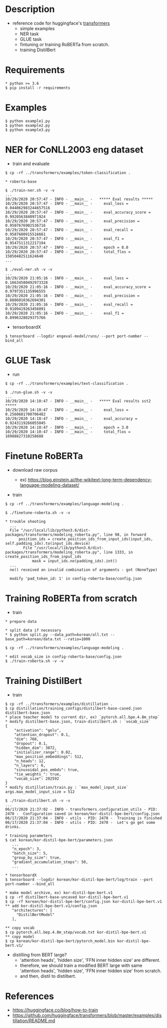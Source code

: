 # Description

- reference code for huggingface's [transformers](https://github.com/huggingface/transformers)
  - simple examples
  - NER task
  - GLUE task
  - fintuning or training RoBERTa from scratch.
  - training DistilBert

# Requirements

```
* python >= 3.6
$ pip install -r requirements
```

# Examples

```
$ python example1.py
$ python example2.py
$ python example3.py
```

# NER for CoNLL2003 eng dataset

- train and evaluate
```
$ cp -rf ../transformers/examples/token-classification .

* roberta-base

$ ./train-ner.sh -v -v
...
10/29/2020 20:57:47 - INFO - __main__ -   ***** Eval results *****
10/29/2020 20:57:47 - INFO - __main__ -     eval_loss = 0.044062983244657516
10/29/2020 20:57:47 - INFO - __main__ -     eval_accuracy_score = 0.9920563840971924
10/29/2020 20:57:47 - INFO - __main__ -     eval_precision = 0.9507676902536716
10/29/2020 20:57:47 - INFO - __main__ -     eval_recall = 0.9587680915516661
10/29/2020 20:57:47 - INFO - __main__ -     eval_f1 = 0.9547511312217194
10/29/2020 20:57:47 - INFO - __main__ -     epoch = 8.0
10/29/2020 20:57:47 - INFO - __main__ -     total_flos = 15050482511624640
...

$ ./eval-ner.sh -v -v
...
10/29/2020 21:05:16 - INFO - __main__ -     eval_loss = 0.16634580492973328
10/29/2020 21:05:16 - INFO - __main__ -     eval_accuracy_score = 0.9797351135996555
10/29/2020 21:05:16 - INFO - __main__ -     eval_precision = 0.8886010362694301
10/29/2020 21:05:16 - INFO - __main__ -     eval_recall = 0.9109419263456091
10/29/2020 21:05:16 - INFO - __main__ -     eval_f1 = 0.8996328029375766
```

- tensorboardX
```
$ tensorboard --logdir engeval-model/runs/ --port port-number --bind_all
```



# GLUE Task

- run
```
$ cp -rf ../transformers/examples/text-classification .

$ ./run-glue.sh -v -v
...
10/29/2020 14:10:47 - INFO - __main__ -   ***** Eval results sst2 *****
10/29/2020 14:10:47 - INFO - __main__ -     eval_loss = 0.2560681700706482
10/29/2020 14:10:47 - INFO - __main__ -     eval_accuracy = 0.9243119266055045
10/29/2020 14:10:47 - INFO - __main__ -     epoch = 3.0
10/29/2020 14:10:47 - INFO - __main__ -     total_flos = 16988827310258688
```



# Finetune RoBERTa

- download raw corpus
  - ex) https://blog.einstein.ai/the-wikitext-long-term-dependency-language-modeling-dataset/

- train
```
$ cp -rf ../transformers/examples/language-modeling .

$ ./finetune-roberta.sh -v -v

* trouble shooting
  ...
  File "/usr/local/lib/python3.6/dist-packages/transformers/modeling_roberta.py", line 98, in forward
      position_ids = create_position_ids_from_input_ids(input_ids, self.padding_idx).to(input_ids.device)
        File "/usr/local/lib/python3.6/dist-packages/transformers/modeling_roberta.py", line 1333, in create_position_ids_from_input_ids
            mask = input_ids.ne(padding_idx).int()
  ...
  ne() received an invalid combination of arguments - got (NoneType)

  modify 'pad_token_id: 1' in config-roberta-base/config.json

```



# Training RoBERTa from scratch

- train
```
* prepare data

* split data if necessary
* $ python split.py --data_path=korean/all.txt --base_path=korean/data.txt --ratio=1000

$ cp -rf ../transformers/examples/language-modeling .

* edit vocab_size in config-roberta-base/config.json
$ ./train-roberta.sh -v -v

```


# Training DistilBert

- train
```
$ cp -rf ../transformers/examples/distillation .
$ cp distillation/training_configs/distilbert-base-cased.json distilbert-base.json
* place teacher model to current dir, ex) `pytorch.all.bpe.4.8m_step`
* modify distilbert-base.json, train-distilbert.sh : `vocab_size`
{
	"activation": "gelu",
	"attention_dropout": 0.1,
	"dim": 768,
	"dropout": 0.1,
	"hidden_dim": 3072,
	"initializer_range": 0.02,
	"max_position_embeddings": 512,
	"n_heads": 12,
	"n_layers": 6,
	"sinusoidal_pos_embds": true,
	"tie_weights_": true,
	"vocab_size": 202592
}
* modify distillation/train.py : `max_model_input_size`
args.max_model_input_size = 512

$ ./train-distilbert.sh -v -v
...
06/17/2020 21:37:02 - INFO - transformers.configuration_utils - PID: 2470 -  Configuration saved in korean/kor-distil-bpe-bert/config.json
06/17/2020 21:37:04 - INFO - utils - PID: 2470 -  Training is finished
06/17/2020 21:37:04 - INFO - utils - PID: 2470 -  Let's go get some drinks.

* training parameters
$ cat korean/kor-distil-bpe-bert/parameters.json
   ...
   "n_epoch": 3,
   "batch_size": 5,
   "group_by_size": true,
   "gradient_accumulation_steps": 50,
   ...

* tensorboardX
$ tensorboard --logdir korean/kor-distil-bpe-bert/log/train --port port-number --bind_all

* make model archive, ex) kor-distil-bpe-bert.v1
$ cp -rf distilbert-base-uncased kor-distil-bpe-bert.v1
$ cp -rf korean/kor-distil-bpe-bert/config.json kor-distil-bpe-bert.v1
** add kor-distil-bpe-bert.v1/config.json
   "architectures": [
     "DistilBertModel"
   ],

** copy vocab
$ cp pytorch.all.bep.4.8m_step/vocab.txt kor-distil-bpe-bert.v1
** copy model
$ cp korean/kor-distil-bpe-bert/pytorch_model.bin kor-distil-bpe-bert.v1/
```

- distilling from BERT large?
  - 'attention heads', 'hidden size', 'FFN inner hidden size' are different.
  - therefore, we should train a modified BERT large with same 'attention heads', 'hidden size', 'FFN inner hidden size' from scratch.
  - and then, distil to distilbert.

# References

- https://huggingface.co/blog/how-to-train
- https://github.com/huggingface/transformers/blob/master/examples/distillation/README.md

